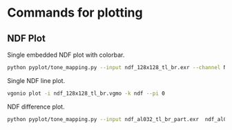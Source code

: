 # Commands for plotting

## NDF Plot

Single embedded NDF plot with colorbar.

```bash
python pyplot/tone_mapping.py --input ndf_128x128_tl_br.exr --channel NDF --cbar --save ndf_128x128.pdf
```

Single NDF line plot.

```bash
vgonio plot -i ndf_128x128_tl_br.vgmo -k ndf --pi 0
```

NDF difference plot.

```bash
python pyplot/tone_mapping.py --input ndf_al032_tl_br_part.exr  ndf_al032_bl_tr_part.exr --channel NDF --cbar --coord --save ndf_al032_diff_part.pdf --cmap plasma --fc w --diff
```